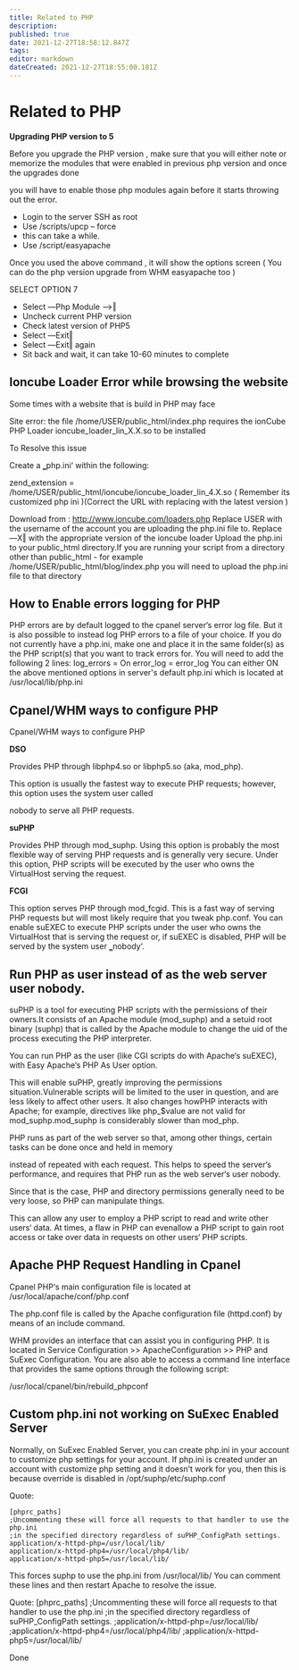 ```yaml
---
title: Related to PHP
description: 
published: true
date: 2021-12-27T18:58:12.847Z
tags: 
editor: markdown
dateCreated: 2021-12-27T18:55:00.181Z
---
```


# Related to PHP

**Upgrading PHP version to 5**

Before you upgrade the PHP version , make sure that you will either note or memorize the modules that were enabled in previous php version and once the upgrades done

you will have to enable those php modules again before it starts throwing out the error.

- Login  to the server SSH as root 
- Use /scripts/upcp – force
- this can take a while. 
- Use /script/easyapache

Once you used the above command , it will show the options screen ( You can do the php version upgrade from WHM easyapache too )
 
SELECT OPTION 7

- Select ―Php Module —>‖
- Uncheck current PHP version 
- Check latest version of PHP5
- Select ―Exit‖
- Select ―Exit‖ again
- Sit back and wait, it can take 10-60 minutes to complete

## Ioncube Loader Error while browsing the website

Some times with a website that is build in PHP may face

Site error: the file  /home/USER/public_html/index.php requires the ionCube PHP Loader ioncube_loader_lin_X.X.so to be installed

To Resolve this issue

Create a ‗php.ini‘ within the following:
 
zend_extension  =  /home/USER/public_html/ioncube/ioncube_loader_lin_4.X.so  ( Remember its customized php ini )(Correct the URL with replacing with the latest version )

Download from : http://www.ioncube.com/loaders.php  Replace USER with the username of the account you are uploading the php.ini file to.
Replace ―X‖ with the appropriate version of the ioncube loader 
 Upload the php.ini to  your public_html directory.If you are running your script from a  directory other than public_html - for  example /home/USER/public_html/blog/index.php you will need to upload the php.ini file to that directory

## How to Enable errors logging for PHP

PHP errors are by default logged to the cpanel server‘s error log file. But it is also possible to instead log PHP errors to a file of your choice.
If you do not currently have a php.ini, make one and place it in the same folder(s) as the PHP script(s) that you want to track errors for.
You will need to add the following 2 lines:
log_errors = On 
error_log = error_log
You can either ON the above mentioned options in server's default php.ini which is located at /usr/local/lib/php.ini

## Cpanel/WHM ways to configure PHP

Cpanel/WHM ways to configure PHP

 

**DSO**

Provides PHP through libphp4.so or libphp5.so (aka, mod_php).

This option is usually the fastest way to execute PHP requests; however, this option uses the system user called

nobody to serve all PHP requests.

 

**suPHP**

Provides PHP through mod_suphp. Using this option is probably the most flexible way of serving PHP requests and is generally very secure. Under this option, PHP scripts will be executed by the user who owns the VirtualHost serving the request.

 

**FCGI**

This option serves PHP through mod_fcgid. This is a fast way of serving PHP requests but will most likely require that you tweak php.conf. You can enable suEXEC to execute PHP scripts under the user who owns the VirtualHost that is serving the request or, if suEXEC is disabled, PHP will be served by the system user ‗nobody‘.

 
##  Run PHP as user instead of as the web server user nobody.

suPHP is a tool for executing PHP scripts with the permissions of their owners.It consists of an Apache module (mod_suphp) and a setuid root binary (suphp) that is called by the Apache module to change the uid of the process executing the PHP interpreter.

You can run PHP as the user (like CGI scripts do with Apache‘s suEXEC), with Easy Apache‘s PHP As User option.

This will enable suPHP, greatly improving the permissions situation.Vulnerable scripts will be limited to the user in question, and are less likely to affect other users. It also changes howPHP interacts with Apache; for example, directives like php_$value are not valid for mod_suphp.mod_suphp is considerably slower than mod_php.

PHP runs as part of the web server so that, among other things, certain tasks can be done once and held in memory

instead of repeated with each request. This helps to speed the server‘s performance, and requires that PHP run as the web server‘s user nobody.

 Since that is the case, PHP and directory permissions generally need to be very loose, so PHP can manipulate things.

This can allow any user to employ a PHP script to read and write other users‘ data. At times, a flaw in PHP can evenallow a PHP script to gain root access or take over data in requests on other users‘ PHP scripts.

## Apache PHP Request Handling in Cpanel 

Cpanel PHP‘s main configuration file is located at /usr/local/apache/conf/php.conf

 The php.conf file is called by the Apache configuration file (httpd.conf) by means of an include command.

WHM provides an interface that can assist you in configuring PHP. It is located in Service Configuration >> ApacheConfiguration >> PHP and SuExec Configuration. You are also able to access a command line interface that provides the same options through the following script:

/usr/local/cpanel/bin/rebuild_phpconf

## Custom php.ini not working on SuExec Enabled Server

Normally, on SuExec Enabled Server, you can create php.ini in your account to customize php settings for your account. If php.ini is created under an account with customize php setting and it doesn’t work for you, then this is because override is disabled in /opt/suphp/etc/suphp.conf

Quote:

```
[phprc_paths]
;Uncommenting these will force all requests to that handler to use the php.ini
;in the specified directory regardless of suPHP_ConfigPath settings.
application/x-httpd-php=/usr/local/lib/
application/x-httpd-php4=/usr/local/php4/lib/
application/x-httpd-php5=/usr/local/lib/
```

This forces suphp to use the php.ini from /usr/local/lib/
You can comment these lines and then restart Apache to resolve the issue.

Quote:
[phprc_paths]
;Uncommenting these will force all requests to that handler to use the php.ini
;in the specified directory regardless of suPHP_ConfigPath settings.
;application/x-httpd-php=/usr/local/lib/
;application/x-httpd-php4=/usr/local/php4/lib/
;application/x-httpd-php5=/usr/local/lib/

Done